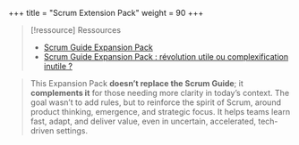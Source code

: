 +++
title = "Scrum Extension Pack"
weight = 90
+++

> [!ressource] Ressources
> - [Scrum Guide Expansion Pack ](https://scrumexpansion.org/)
> - [Scrum Guide Expansion Pack : révolution utile ou complexification inutile ?](https://www.linkedin.com/pulse/scrum-guide-expansion-pack-r%C3%A9volution-utile-ou-robin-b%C3%A9raud-sudreau-fepde/?trackingId=oSKZGxKv%2B3gt8vG%2FMuxiag%3D%3D)

> This Expansion Pack **doesn’t replace the Scrum Guide**; it **complements it** for those needing more clarity in today’s context. The goal wasn’t to add rules, but to reinforce the spirit of Scrum, around product thinking, emergence, and strategic focus. It helps teams learn fast, adapt, and deliver value, even in uncertain, accelerated, tech-driven settings.